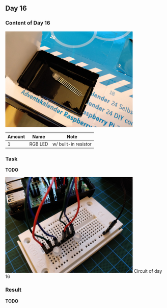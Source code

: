 ## Day 16

### Content of Day 16

![Content of Day 16](assets/IMG_20171216_082003.jpg)

Amount | Name | Note
--- | --- | ---
1 | RGB LED | w/ built-in resistor

### Task

**TODO**

![Circuit of Day 16](assets/IMG_20171216_085133.jpg)
Circuit of day 16

### Result

**TODO**
